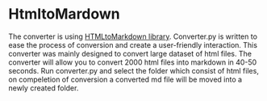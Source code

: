 # HtmltoMardown

The converter is using [HTMLtoMarkdown library](https://github.com/dlon/html2markdown). Converter.py is written to ease the process of conversion and create a user-friendly interaction. This converter was mainly designed to convert large dataset of html files. The converter will allow you to convert 2000 html files into markdown in 40-50 seconds.
Run converter.py and select the folder which consist of html files, on compeletion of conversion a converted md file will be moved into a newly created folder. 


